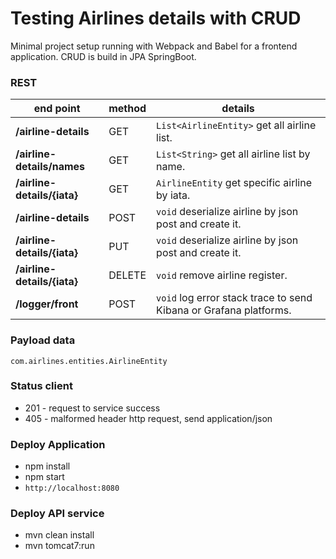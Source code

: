 # Testing Airlines details with CRUD

Minimal project setup running with Webpack and Babel for a frontend application.
CRUD is build in JPA SpringBoot.

### REST
end point | method | details
------------ | ------------- | ------------
**/airline-details** | GET | `List<AirlineEntity>` get all airline list.
**/airline-details/names** | GET | `List<String>` get all airline list by name.
**/airline-details/{iata}** | GET | `AirlineEntity` get specific airline by iata.
**/airline-details** | POST | `void` deserialize airline by json post and create it.
**/airline-details/{iata}**  | PUT | `void` deserialize airline by json post and create it.
**/airline-details/{iata}** | DELETE | `void` remove airline register.
**/logger/front** | POST | `void` log error stack trace to send Kibana or Grafana platforms.

### Payload data
`com.airlines.entities.AirlineEntity`

### Status client
- 201 - request to service success
- 405 - malformed header http request, send application/json

### Deploy Application
* npm install
* npm start
* `http://localhost:8080`

### Deploy API service
* mvn clean install
* mvn tomcat7:run
